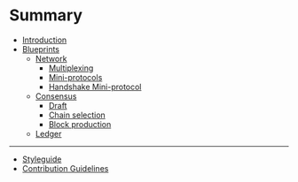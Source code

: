 # Summary

- [Introduction](introduction/README.md)
- [Blueprints]()
  - [Network](network/README.md)
    - [Multiplexing](network/multiplexing.md)
    - [Mini-protocols](network/mini-protocols.md)
    - [Handshake Mini-protocol](network/handshake.md)
  - [Consensus]()
    - [Draft](consensus/draft.md)
    - [Chain selection]()
    - [Block production]()
  - [Ledger](ledger/README.md)

------

- [Styleguide](styleguide.md)
- [Contribution Guidelines](CONTRIBUTING.md)
